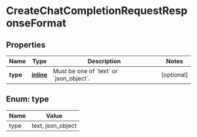 
# CreateChatCompletionRequestResponseFormat

## Properties
| Name | Type | Description | Notes |
| ------------ | ------------- | ------------- | ------------- |
| **type** | [**inline**](#Type) | Must be one of &#x60;text&#x60; or &#x60;json_object&#x60;. |  [optional] |


<a id="Type"></a>
## Enum: type
| Name | Value |
| ---- | ----- |
| type | text, json_object |



